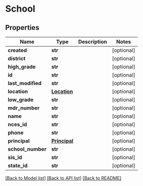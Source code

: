 # School

## Properties
Name | Type | Description | Notes
------------ | ------------- | ------------- | -------------
**created** | **str** |  | [optional] 
**district** | **str** |  | [optional] 
**high_grade** | **str** |  | [optional] 
**id** | **str** |  | [optional] 
**last_modified** | **str** |  | [optional] 
**location** | [**Location**](Location.md) |  | [optional] 
**low_grade** | **str** |  | [optional] 
**mdr_number** | **str** |  | [optional] 
**name** | **str** |  | [optional] 
**nces_id** | **str** |  | [optional] 
**phone** | **str** |  | [optional] 
**principal** | [**Principal**](Principal.md) |  | [optional] 
**school_number** | **str** |  | [optional] 
**sis_id** | **str** |  | [optional] 
**state_id** | **str** |  | [optional] 

[[Back to Model list]](../README.md#documentation-for-models) [[Back to API list]](../README.md#documentation-for-api-endpoints) [[Back to README]](../README.md)

